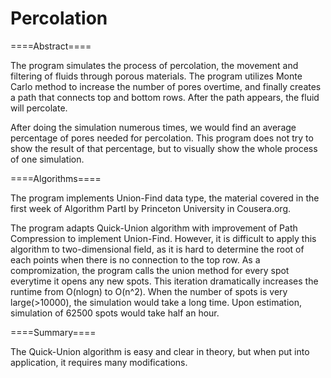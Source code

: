 Percolation
===========

====Abstract====

The program simulates the process of percolation, the movement and filtering of fluids through porous materials. The program utilizes Monte Carlo method to increase the number of pores overtime, and finally creates a path that connects top and bottom rows. After the path appears, the fluid will percolate. 

After doing the simulation numerous times, we would find an average percentage of pores needed for percolation. This program does not try to show the result of that percentage, but to visually show the whole process of one simulation.

====Algorithms====

The program implements Union-Find data type, the material covered in the first week of Algorithm PartI by Princeton University in Cousera.org.

The program adapts Quick-Union algorithm with improvement of Path Compression to implement Union-Find. However, it is difficult to apply this algorithm to two-dimensional field, as it is hard to determine the root of each points when there is no connection to the top row. As a compromization, the program calls the union method for every spot everytime it opens any new spots. This iteration dramatically increases the runtime from O(nlogn) to O(n^2). When the number of spots is very large(>10000), the simulation would take a long time. Upon estimation, simulation of 62500 spots would take half an hour. 

====Summary====

The Quick-Union algorithm is easy and clear in theory, but when put into application, it requires many modifications.
